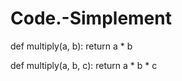 # Code.-Simplement
def multiply(a, b):
    return a * b

def multiply(a, b, c):
    return a * b * c
